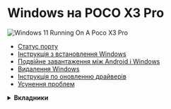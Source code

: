 # Windows на POCO X3 Pro
<img align="center" src="https://github.com/wormstest/src_vayu_windows/blob/main/2Poco X3 Pro Windows.png" alt="Windows 11 Running On A Poco X3 Pro">

- [Статус порту](/status.md)
- [Інструкція з встановлення Windows](/install.md)
- [Подвійне завантаження між Android і Windows](/dualboot.md)
- [Видалення Windows](/uninstall.md)
- [Інструкція по оновленню драйверів](/update.md)
- [Усунення проблем](/troubleshooting.md)
<details>
<summary><b><strong>Вкладники</strong></b></summary>

- [Morc](Https://GitHub.com/themorc) ```Зробив зображення телефону```
- [Icesito68](https://github.com/Icesito68) ```Створив команди розмітки Windows і зробив цей репозиторій```
- [Map220v](https://github.com/map220v) ```Надано допомогу та vayu UEFI. Використано патчі UFS з nabu та ACPI, а також перенесено драйвери з Xiaomi Pad 5```
- [Degdag](https://github.com/degdag) ```Створив UEFI та переніс драйвери```
- [halal-beef](https://github.com/halal-beef) ```Створив EDK2 і модифікував його для завантаження Windows, також переніс драйвер```
- [Renegade Project](https://github.com/edk2-porting) ```Створення ядра цього проекту```
- [gus33000](https://github.com/gus33000) ```Надання допомоги, також зроблено базовий посібник зі встановлення, усі оригінальні драйвери та сценарій msc.sh```
- [Renegade Project Discord members](https://discord.gg/XXBWfag) ```Надано допомогу```
- [ArturoGC06](https://github.com/ArturoGC06) ```Допоміг на початку проекту з перекладами та надав дані Windows```
- [SebastianZSXS](https://github.com/SebastianZSXS) ```Допоміг пропатчити Windows PE```
- [MollySophia](https://github.com/MollySophia) ```Допоміг виправити стан батареї```
- [haouarihk](https://github.com/haouarihk) ```Чудові пропозиції щодо приміток до команд, а також зробив новий посібник```
- [bibarub](https://github.com/bibarub) ```Покращення керівництва```
- [wormstest](https://github.com/wormstest) ```Український та російський переклад```
- [proganime1200](https://github.com/proganime1200) ```Надзвичайно допоміг зробити це можливим, зробив значний внесок у старий посібник, знайшовши непотрібні розділи bk01-04, і майже зумів отримати завантаження winpe на ранніх етапах```

</details>  


